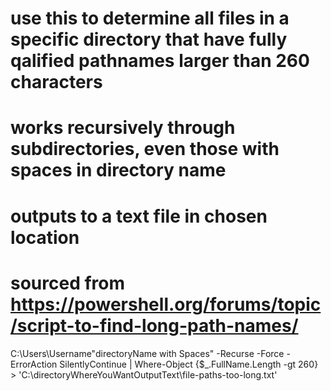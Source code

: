 # use this to determine all files in a specific directory that have fully qalified pathnames larger than 260 characters
# works recursively through subdirectories, even those with spaces in directory name
# outputs to a text file in chosen location
# sourced from https://powershell.org/forums/topic/script-to-find-long-path-names/



C:\Users\Username\"directoryName with Spaces" -Recurse -Force -ErrorAction SilentlyContinue |  Where-Object {$_.FullName.Length -gt 260} > 'C:\directoryWhereYouWantOutputText\file-paths-too-long.txt'
